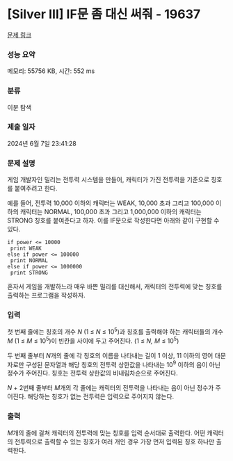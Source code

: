 # [Silver III] IF문 좀 대신 써줘 - 19637 

[문제 링크](https://www.acmicpc.net/problem/19637) 

### 성능 요약

메모리: 55756 KB, 시간: 552 ms

### 분류

이분 탐색

### 제출 일자

2024년 6월 7일 23:41:28

### 문제 설명

<p>게임 개발자인 밀리는 전투력 시스템을 만들어, 캐릭터가 가진 전투력을 기준으로 칭호를 붙여주려고 한다.</p>

<p>예를 들어, 전투력 10,000 이하의 캐릭터는 WEAK, 10,000 초과 그리고 100,000 이하의 캐릭터는 NORMAL, 100,000 초과 그리고 1,000,000 이하의 캐릭터는 STRONG 칭호를 붙여준다고 하자. 이를 IF문으로 작성한다면 아래와 같이 구현할 수 있다.</p>

<pre><code>if power <= 10000
 print WEAK
else if power <= 100000
 print NORMAL
else if power <= 1000000
 print STRONG</code></pre>

<p>혼자서 게임을 개발하느라 매우 바쁜 밀리를 대신해서, 캐릭터의 전투력에 맞는 칭호를 출력하는 프로그램을 작성하자.</p>

### 입력 

 <p>첫 번째 줄에는 칭호의 개수 <em>N</em> (1 ≤ <em>N</em> ≤ 10<sup>5</sup>)과 칭호를 출력해야 하는 캐릭터들의 개수 <em>M</em> (1 ≤ <em>M</em> ≤ 10<sup>5</sup>)이 빈칸을 사이에 두고 주어진다. (1 ≤ <em>N, M</em> ≤ 10<sup>5</sup>)</p>

<p>두 번째 줄부터 <em>N</em>개의 줄에 각 칭호의 이름을 나타내는 길이 1 이상, 11 이하의 영어 대문자로만 구성된 문자열과 해당 칭호의 전투력 상한값을 나타내는 10<sup>9</sup> 이하의 음이 아닌 정수가 주어진다. 칭호는 전투력 상한값의 비내림차순으로 주어진다. </p>

<p><em>N </em>+ 2번째 줄부터<em> M</em>개의 각 줄에는 캐릭터의 전투력을 나타내는 음이 아닌 정수가 주어진다. 해당하는 칭호가 없는 전투력은 입력으로 주어지지 않는다.</p>

### 출력 

 <p><em>M</em>개의 줄에 걸쳐 캐릭터의 전투력에 맞는 칭호를 입력 순서대로 출력한다. 어떤 캐릭터의 전투력으로 출력할 수 있는 칭호가 여러 개인 경우 가장 먼저 입력된 칭호 하나만 출력한다.</p>

